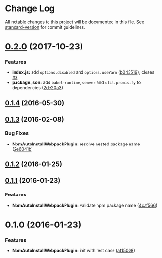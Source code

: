 # Change Log

All notable changes to this project will be documented in this file. See [standard-version](https://github.com/conventional-changelog/standard-version) for commit guidelines.

<a name="0.2.0"></a>
# [0.2.0](https://github.com/tomchentw/npm-auto-install-webpack-plugin/compare/v0.1.4...v0.2.0) (2017-10-23)


### Features

* **index.js:** add `options.disabled` and `options.useYarn` ([b043519](https://github.com/tomchentw/npm-auto-install-webpack-plugin/commit/b043519)), closes [#3](https://github.com/tomchentw/npm-auto-install-webpack-plugin/issues/3)
* **package.json:** add `babel-runtime`, `semver` and `util.promisify` to dependencies ([2de20a3](https://github.com/tomchentw/npm-auto-install-webpack-plugin/commit/2de20a3))



<a name="0.1.4"></a>
## [0.1.4](https://github.com/tomchentw/npm-auto-install-webpack-plugin/compare/v0.1.3...v0.1.4) (2016-05-30)



<a name="0.1.3"></a>
## [0.1.3](https://github.com/tomchentw/npm-auto-install-webpack-plugin/compare/v0.1.2...v0.1.3) (2016-02-08)


### Bug Fixes

* **NpmAutoInstallWebpackPlugin:** resolve nested package name ([2e6041b](https://github.com/tomchentw/npm-auto-install-webpack-plugin/commit/2e6041b))



<a name="0.1.2"></a>
## [0.1.2](https://github.com/tomchentw/npm-auto-install-webpack-plugin/compare/v0.1.1...v0.1.2) (2016-01-25)




<a name="0.1.1"></a>
## [0.1.1](https://github.com/tomchentw/npm-auto-install-webpack-plugin/compare/v0.1.0...v0.1.1) (2016-01-23)


### Features

* **NpmAutoInstallWebpackPlugin:** validate npm package name ([4caf566](https://github.com/tomchentw/npm-auto-install-webpack-plugin/commit/4caf566))



<a name="0.1.0"></a>
# 0.1.0 (2016-01-23)


### Features

* **NpmAutoInstallWebpackPlugin:** init with test case ([af15008](https://github.com/tomchentw/npm-auto-install-webpack-plugin/commit/af15008))
